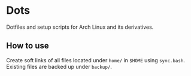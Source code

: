 # Dots

Dotfiles and setup scripts for Arch Linux and its derivatives.

## How to use

Create soft links of all files located under `home/` in `$HOME` using
`sync.bash`. Existing files are backed up under `backup/`.
